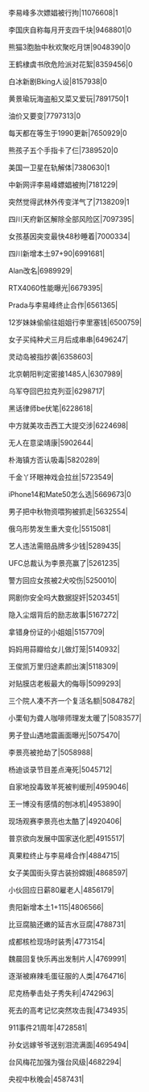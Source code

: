 李易峰多次嫖娼被行拘|11076608|1

李国庆自称每月开支四千块|9468801|0

熊猫3胞胎中秋欢聚吃月饼|9048390|0

王鹤棣虞书欣危险派对花絮|8359456|0

白冰新剧Bking人设|8157938|0

黄景瑜玩海盗船又菜又爱玩|7891750|1

油价又要变|7797313|0

每天都在等生于1990更新|7650929|0

熊孩子五个手指卡了仨|7389520|0

美国一卫星在轨解体|7380630|1

中新网评李易峰嫖娼被拘|7181229|

突然觉得武林外传变洋气了|7138209|1

四川天府新区解除全部风险区|7097395|

女孩基因突变最快48秒睡着|7000334|

四川新增本土97+90|6991681|

Alan改名|6989929|

RTX4060性能曝光|6679395|

Prada与李易峰终止合作|6561365|

12岁妹妹偷偷往姐姐行李里塞钱|6500759|

女子买纯种犬三月后成串串|6496247|

灵动岛被指抄袭|6358603|

北京朝阳判定密接1485人|6307989|

乌军夺回巴拉克列亚|6298717|

黑话律师be伏笔|6228618|

中方就美攻击西工大提交涉|6224698|

无人在意梁靖康|5902644|

朴海镇方否认吸毒|5820289|

千金丫环眼神戏会拉丝|5723549|

iPhone14和Mate50怎么选|5669673|0

男子把中秋物资喂狗被抓走|5632554|

俄乌形势发生重大变化|5515081|

艺人违法需赔品牌多少钱|5289435|

UFC总裁认为李景亮赢了|5261235|

警方回应女孩被2犬咬伤|5250010|

网剧你安全吗大数据捉奸|5203451|

隐入尘烟背后的励志故事|5167272|

拿错身份证的小姐姐|5157709|

妈妈用蒜瓣给女儿做灯笼|5140932|

王俊凯万里归途素颜出演|5118309|

对贴膜店老板最大的侮辱|5099293|

三个院人凑不齐一个复活名额|5084782|

小栗旬为聋人咖啡师理发太暖了|5083577|

男子登山遇地震画面曝光|5075470|

李景亮被抢劫了|5058988|

杨迪谈录节目差点淹死|5045712|

自家地投毒致羊死被判缓刑|4959046|

王一博没有感情的刨冰机|4953890|

现场观赛李景亮也太酷了|4920406|

普京欲向发展中国家送化肥|4915517|

真果粒终止与李易峰合作|4884715|

女子美国街头穿古装扮嫦娥|4868597|

小伙回应日薪80雇老人|4856179|

贵阳新增本土1+115|4806566|

比豆腐脑还嫩的延吉水豆腐|4788731|

成都核检现场时装秀|4773154|

魏晨回复快乐再出发制片人|4769991|

逐渐被麻辣毛蛋征服的人类|4764716|

尼克杨拳击处子秀失利|4742963|

死去的高考记忆突然攻击我|4734935|

911事件21周年|4728581|

孙女远嫁爷爷送别泪流满面|4695494|

台风梅花加强为强台风级|4682294|

央视中秋晚会|4587431|

